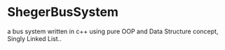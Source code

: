 # ShegerBusSystem
a bus system written in c++ using pure OOP and Data Structure concept, Singly Linked List.. 
